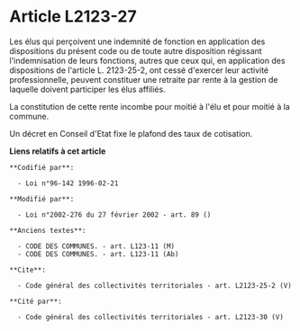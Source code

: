 # Article L2123-27

Les élus qui perçoivent une indemnité de fonction en application des dispositions du présent code ou de toute autre
disposition régissant l'indemnisation de leurs fonctions, autres que ceux qui, en application des dispositions de l'article
L. 2123-25-2, ont cessé d'exercer leur activité professionnelle, peuvent constituer une retraite par rente à la gestion de
laquelle doivent participer les élus affiliés. 

La constitution de cette rente incombe pour moitié à l'élu et pour moitié à la commune. 

Un décret en Conseil d'Etat fixe le plafond des taux de cotisation.

**Liens relatifs à cet article**

	**Codifié par**:

	  - Loi n°96-142 1996-02-21

	**Modifié par**:

	  - Loi n°2002-276 du 27 février 2002 - art. 89 ()

	**Anciens textes**:

	  - CODE DES COMMUNES. - art. L123-11 (M)
	  - CODE DES COMMUNES. - art. L123-11 (Ab)

	**Cite**:

	  - Code général des collectivités territoriales - art. L2123-25-2 (V)

	**Cité par**:

	  - Code général des collectivités territoriales - art. L2123-30 (V)
